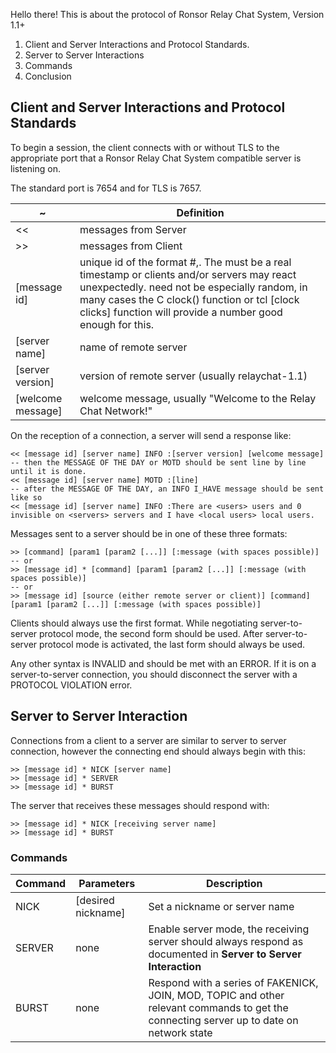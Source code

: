 Hello there! This is about the protocol of Ronsor Relay Chat System, Version 1.1+

1. Client and Server Interactions and Protocol Standards.
2. Server to Server Interactions
3. Commands
4. Conclusion

## Client and Server Interactions and Protocol Standards

To begin a session, the client connects with or without TLS to the appropriate
port that a Ronsor Relay Chat System compatible server is listening on.

The standard port is 7654 and for TLS is 7657.

| ~ | Definition |
|---|------------|
| << | messages from Server |
| >> | messages from Client |
| [message id] | unique id of the format #<random number>,<unix timestamp>. The <unix timestamp> must be a real timestamp or clients and/or servers may react unexpectedly. <random number> need not be especially random, in many cases the C clock() function or tcl [clock clicks] function will provide a number good enough for this. |
| [server name] | name of remote server |
| [server version] | version of remote server (usually relaychat-1.1) |
| [welcome message] | welcome message, usually "Welcome to the Relay Chat Network!" |

On the reception of a connection, a server will send a response like:

    << [message id] [server name] INFO :[server version] [welcome message]
    -- then the MESSAGE OF THE DAY or MOTD should be sent line by line until it is done.
    << [message id] [server name] MOTD :[line]
    -- after the MESSAGE OF THE DAY, an INFO I_HAVE message should be sent like so
    << [message id] [server name] INFO :There are <users> users and 0 invisible on <servers> servers and I have <local users> local users.

Messages sent to a server should be in one of these three formats:

    >> [command] [param1 [param2 [...]] [:message (with spaces possible)]
    -- or
    >> [message id] * [command] [param1 [param2 [...]] [:message (with spaces possible)]
    -- or
    >> [message id] [source (either remote server or client)] [command] [param1 [param2 [...]] [:message (with spaces possible)]

Clients should always use the first format.
While negotiating server-to-server protocol mode, the second form should be used.
After server-to-server protocol mode is activated, the last form should always be used.

Any other syntax is INVALID and should be met with an ERROR. If it is on a server-to-server
connection, you should disconnect the server with a PROTOCOL VIOLATION error.


## Server to Server Interaction

Connections from a client to a server are similar to server to server connection, however the connecting end should always begin with this:

    >> [message id] * NICK [server name]
    >> [message id] * SERVER
    >> [message id] * BURST

The server that receives these messages should respond with:

    >> [message id] * NICK [receiving server name]
    >> [message id] * BURST

### Commands

| Command | Parameters | Description |
|---------|------------|-------------|
| NICK | [desired nickname] | Set a nickname or server name |
| SERVER | none | Enable server mode, the receiving server should always respond as documented in **Server to Server Interaction** |
| BURST | none | Respond with a series of FAKENICK, JOIN, MOD, TOPIC and other relevant commands to get the connecting server up to date on network state |
